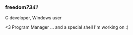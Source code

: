 ### freedom*7341*
C developer, Windows user

<3 Program Manager
... and a special shell I'm working on :)

